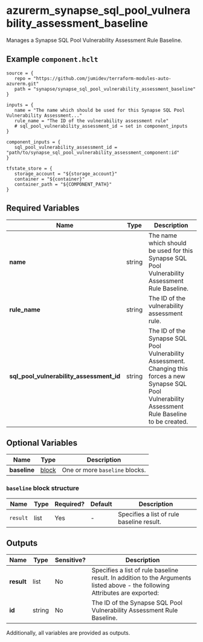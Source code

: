 # azurerm_synapse_sql_pool_vulnerability_assessment_baseline

Manages a Synapse SQL Pool Vulnerability Assessment Rule Baseline.

## Example `component.hclt`

```hcl
source = {
   repo = "https://github.com/jumidev/terraform-modules-auto-azurerm.git"   
   path = "synapse/synapse_sql_pool_vulnerability_assessment_baseline"   
}

inputs = {
   name = "The name which should be used for this Synapse SQL Pool Vulnerability Assessment..."   
   rule_name = "The ID of the vulnerability assessment rule"   
   # sql_pool_vulnerability_assessment_id → set in component_inputs
}

component_inputs = {
   sql_pool_vulnerability_assessment_id = "path/to/synapse_sql_pool_vulnerability_assessment_component:id"   
}

tfstate_store = {
   storage_account = "${storage_account}"   
   container = "${container}"   
   container_path = "${COMPONENT_PATH}"   
}

```

## Required Variables

| Name | Type |  Description |
| ---- | --------- |  ----------- |
| **name** | string |  The name which should be used for this Synapse SQL Pool Vulnerability Assessment Rule Baseline. | 
| **rule_name** | string |  The ID of the vulnerability assessment rule. | 
| **sql_pool_vulnerability_assessment_id** | string |  The ID of the Synapse SQL Pool Vulnerability Assessment. Changing this forces a new Synapse SQL Pool Vulnerability Assessment Rule Baseline to be created. | 

## Optional Variables

| Name | Type |  Description |
| ---- | --------- |  ----------- |
| **baseline** | [block](#baseline-block-structure) |  One or more `baseline` blocks. | 

### `baseline` block structure

| Name | Type | Required? | Default | Description |
| ---- | ---- | --------- | ------- | ----------- |
| `result` | list | Yes | - | Specifies a list of rule baseline result. |



## Outputs

| Name | Type | Sensitive? | Description |
| ---- | ---- | --------- | --------- |
| **result** | list | No  | Specifies a list of rule baseline result. In addition to the Arguments listed above - the following Attributes are exported: | 
| **id** | string | No  | The ID of the Synapse SQL Pool Vulnerability Assessment Rule Baseline. | 

Additionally, all variables are provided as outputs.
